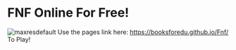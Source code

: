 # FNF Online For Free!
![maxresdefault](https://user-images.githubusercontent.com/128340547/226506673-2ae7970d-2434-49a2-a423-95b969a3f016.jpg)
Use the pages link here: https://booksforedu.github.io/Fnf/ To Play!
